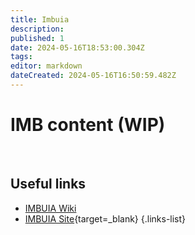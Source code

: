 ```yaml
---
title: Imbuia
description: 
published: 1
date: 2024-05-16T18:53:00.304Z
tags: 
editor: markdown
dateCreated: 2024-05-16T16:50:59.482Z
---
```


# IMB content (WIP)

</br>

## Useful links

- [IMBUIA Wiki](/Beamlines/Imbuia/imb_intro)
- [IMBUIA Site](https://lnls.cnpem.br/grupos/imbuia/){target=_blank}
{.links-list}
